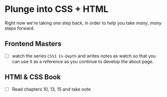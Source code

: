 # Plunge into CSS + HTML

Right now we're taking one step back, in order to help you take _many_, _many_ steps forward. 

## Frontend Masters

- [ ] watch the series `CSS3 In-Depth` and writes notes as watch so that you can use it as a reference as you continue to develop the about page. 

## HTMl & CSS Book

- [ ] Read chapters 10, 13, 15 and take note


